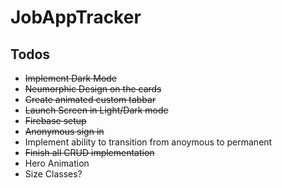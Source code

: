 # JobAppTracker

## Todos
* <strike>Implement Dark Mode</strike>
* <strike>Neumorphic Design on the cards</strike>
* <strike>Create animated custom tabbar</strike>
* <strike>Launch Screen in Light/Dark mode</strike>
* <strike>Firebase setup</strike>
* <strike>Anonymous sign in</strike>
* Implement ability to transition from anoymous to permanent
* <strike> Finish all CRUD implementation</strike>
* Hero Animation
* Size Classes?

